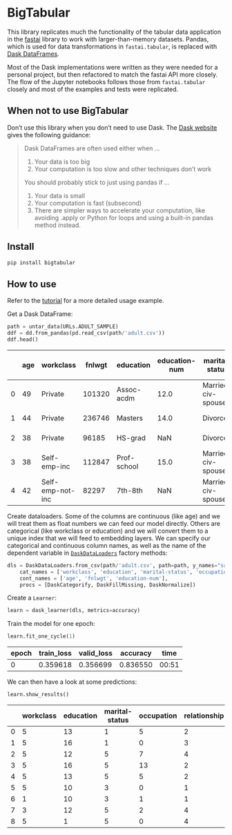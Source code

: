 # BigTabular


<!-- WARNING: THIS FILE WAS AUTOGENERATED! DO NOT EDIT! -->

This library replicates much the functionality of the tabular data
application in the [fastai](https://docs.fast.ai/) library to work with
larger-than-memory datasets. Pandas, which is used for data
transformations in `fastai.tabular`, is replaced with [Dask
DataFrames](https://docs.dask.org/en/stable/dataframe.html).

Most of the Dask implementations were written as they were needed for a
personal project, but then refactored to match the fastai API more
closely. The flow of the Jupyter notebooks follows those from
`fastai.tabular` closely and most of the examples and tests were
replicated.

## When not to use BigTabular

Don’t use this library when you don’t need to use Dask. The [Dask
website](https://docs.dask.org/en/stable/dataframe.html) gives the
following guidance:

> Dask DataFrames are often used either when …
>
> 1.  Your data is too big
> 2.  Your computation is too slow and other techniques don’t work
>
> You should probably stick to just using pandas if …
>
> 1.  Your data is small
> 2.  Your computation is fast (subsecond)
> 3.  There are simpler ways to accelerate your computation, like
>     avoiding .apply or Python for loops and using a built-in pandas
>     method instead.

## Install

``` sh
pip install bigtabular
```

## How to use

Refer to the [tutorial](nbs/03_tutorial.ipynb) for a more detailed usage
example.

Get a Dask DataFrame:

``` python
path = untar_data(URLs.ADULT_SAMPLE)
ddf = dd.from_pandas(pd.read_csv(path/'adult.csv'))
ddf.head()
```

<div>

|     | age | workclass        | fnlwgt | education   | education-num | marital-status     | occupation      | relationship  | race               | sex    | capital-gain | capital-loss | hours-per-week | native-country | salary |
|-----|-----|------------------|--------|-------------|---------------|--------------------|-----------------|---------------|--------------------|--------|--------------|--------------|----------------|----------------|--------|
| 0   | 49  | Private          | 101320 | Assoc-acdm  | 12.0          | Married-civ-spouse | \<NA\>          | Wife          | White              | Female | 0            | 1902         | 40             | United-States  | \>=50k |
| 1   | 44  | Private          | 236746 | Masters     | 14.0          | Divorced           | Exec-managerial | Not-in-family | White              | Male   | 10520        | 0            | 45             | United-States  | \>=50k |
| 2   | 38  | Private          | 96185  | HS-grad     | NaN           | Divorced           | \<NA\>          | Unmarried     | Black              | Female | 0            | 0            | 32             | United-States  | \<50k  |
| 3   | 38  | Self-emp-inc     | 112847 | Prof-school | 15.0          | Married-civ-spouse | Prof-specialty  | Husband       | Asian-Pac-Islander | Male   | 0            | 0            | 40             | United-States  | \>=50k |
| 4   | 42  | Self-emp-not-inc | 82297  | 7th-8th     | NaN           | Married-civ-spouse | Other-service   | Wife          | Black              | Female | 0            | 0            | 50             | United-States  | \<50k  |

</div>

</div>

Create dataloaders. Some of the columns are continuous (like age) and we
will treat them as float numbers we can feed our model directly. Others
are categorical (like workclass or education) and we will convert them
to a unique index that we will feed to embedding layers. We can specify
our categorical and continuous column names, as well as the name of the
dependent variable in
[`DaskDataLoaders`](https://stefan027.github.io/bigtabular/data.html#daskdataloaders)
factory methods:

``` python
dls = DaskDataLoaders.from_csv(path/'adult.csv', path=path, y_names="salary",
    cat_names = ['workclass', 'education', 'marital-status', 'occupation', 'relationship', 'race'],
    cont_names = ['age', 'fnlwgt', 'education-num'],
    procs = [DaskCategorify, DaskFillMissing, DaskNormalize])
```

Create a `Learner`:

``` python
learn = dask_learner(dls, metrics=accuracy)
```

Train the model for one epoch:

``` python
learn.fit_one_cycle(1)
```

<div>

| epoch | train_loss | valid_loss | accuracy | time  |
|-------|------------|------------|----------|-------|
| 0     | 0.359618   | 0.356699   | 0.836550 | 00:51 |

</div>

We can then have a look at some predictions:

``` python
learn.show_results()
```

<div>

|     | workclass | education | marital-status | occupation | relationship | race | education-num_na | age       | fnlwgt    | education-num | salary | salary_pred |
|-----|-----------|-----------|----------------|------------|--------------|------|------------------|-----------|-----------|---------------|--------|-------------|
| 0   | 5         | 13        | 1              | 5          | 2            | 5    | 1                | 0.402007  | 0.446103  | 1.537303      | 1      | 1           |
| 1   | 5         | 16        | 1              | 0          | 3            | 5    | 1                | 0.768961  | -1.380161 | -0.033487     | 0      | 0           |
| 2   | 5         | 12        | 5              | 7          | 4            | 3    | 1                | -0.919026 | 5.286263  | -0.426185     | 0      | 0           |
| 3   | 5         | 16        | 5              | 13         | 2            | 3    | 2                | 0.181835  | -0.467029 | -0.033487     | 0      | 0           |
| 4   | 5         | 13        | 5              | 5          | 2            | 5    | 2                | -0.698853 | -0.308706 | -0.033487     | 0      | 0           |
| 5   | 5         | 10        | 3              | 0          | 1            | 5    | 2                | 0.255226  | -1.457680 | -0.033487     | 1      | 1           |
| 6   | 1         | 10        | 3              | 1          | 1            | 5    | 2                | 2.016603  | -0.117934 | -0.033487     | 1      | 0           |
| 7   | 3         | 12        | 5              | 2          | 4            | 5    | 1                | -1.139198 | -0.574889 | -0.426185     | 0      | 0           |
| 8   | 5         | 1         | 5              | 0          | 4            | 5    | 1                | -1.579542 | -0.441000 | -1.604277     | 0      | 0           |

</div>
